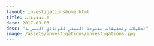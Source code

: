 ```yaml
---
layout: investigationshome.html
title: التحقيقات
date: 2017-03-03
desc: "تحليلات وتحقيقات مفتوحة المصدر للوثائق البصرية"
image: /assets/investigations/investigations.jpg
---
```


